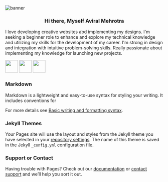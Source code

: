 <img src="https://user-images.githubusercontent.com/73425338/211180283-185bc3fc-d134-482c-9079-7bd4c3b74e91.png" alt="banner">
<center><h3>Hi there, Myself Aviral Mehrotra</h3></center>

I love developing creative websites abd implementing my designs. I'm seeking a beginner role to enhance and explore my technical knowledge and utilizing my skills for the development of my career. I'm strong in design and integration with intuitive problem-solving skills. 
Really passionate about implementing my knowledge for launching new projects.


<a href="http://www.github.com/aviralmehrotra/"><img src="https://user-images.githubusercontent.com/73425338/211180766-511c1e62-fc47-4797-b949-082b234a988e.png" width="40px" height="40px"></img></a>
<a href="https://www.linkedin.com/in/aviralmehrotra9/"><img src="https://user-images.githubusercontent.com/73425338/211180868-b4a0601a-bc26-494b-941c-9a1c5a1ee93d.png" width="40px" height="40px"></img></a>
<a href="https://www.instagram.com/aviral._.mehrotra/"><img src="https://user-images.githubusercontent.com/73425338/211180902-c6f7ea1f-6bce-431e-94d6-234337dcca14.png" width="40px" height="40px"></img></a>


### Markdown

Markdown is a lightweight and easy-to-use syntax for styling your writing. It includes conventions for

For more details see [Basic writing and formatting syntax](https://docs.github.com/en/github/writing-on-github/getting-started-with-writing-and-formatting-on-github/basic-writing-and-formatting-syntax).

### Jekyll Themes

Your Pages site will use the layout and styles from the Jekyll theme you have selected in your [repository settings](https://github.com/AviralMehrotra/aviralmehrotra.github.io/settings/pages). The name of this theme is saved in the Jekyll `_config.yml` configuration file.

### Support or Contact

Having trouble with Pages? Check out our [documentation](https://docs.github.com/categories/github-pages-basics/) or [contact support](https://support.github.com/contact) and we’ll help you sort it out.
